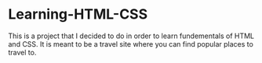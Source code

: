 # Learning-HTML-CSS

This is a project that I decided to do in order to learn fundementals of HTML and CSS. 
It is meant to be a travel site where you can find popular places to travel to. 

